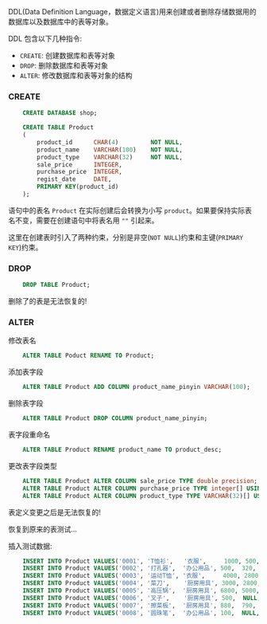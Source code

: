 
DDL(Data Definition Language，数据定义语言)用来创建或者删除存储数据用的数据库以及数据库中的表等对象。

DDL 包含以下几种指令:
- `CREATE`: 创建数据库和表等对象
- `DROP`: 删除数据库和表等对象
- `ALTER`: 修改数据库和表等对象的结构


### CREATE

```sql
    CREATE DATABASE shop;
```

```sql
    CREATE TABLE Product
    (
        product_id      CHAR(4)         NOT NULL,
        product_name    VARCHAR(100)    NOT NULL,
        product_type    VARCHAR(32)     NOT NULL,
        sale_price      INTEGER,
        purchase_price  INTEGER,
        regist_date     DATE,
        PRIMARY KEY(product_id)
    );
```
语句中的表名 `Product` 在实际创建后会转换为小写 `product`。如果要保持实际表名不变，需要在创建语句中将表名用 `""` 引起来。

这里在创建表时引入了两种约束，分别是非空(`NOT NULL`)约束和主键(`PRIMARY KEY`)约束。

### DROP

```sql
    DROP TABLE Product;
```

删除了的表是无法恢复的!

### ALTER

修改表名
```sql
    ALTER TABLE Poduct RENAME TO Product;
```

添加表字段
```sql
    ALTER TABLE Product ADD COLUMN product_name_pinyin VARCHAR(100);
```

删除表字段
```sql
    ALTER TABLE Product DROP COLUMN product_name_pinyin;
```

表字段重命名
```sql
    ALTER TABLE Product RENAME product_name TO product_desc;
```

更改表字段类型
```sql
    ALTER TABLE Product ALTER COLUMN sale_price TYPE double precision;  -- 将 sale_price 更改为 double precision 类型
    ALTER TABLE Product ALTER COLUMN purchase_price TYPE integer[] USING ARRAY[purchase_price]; -- 将 purchase_price 更改为数组类型
    ALTER TABLE Product ALTER COLUMN product_type TYPE VARCHAR(32)[] USING ARRAY[product_type]; -- 将 product_type 更改为数组类型
```

表定义变更之后是无法恢复的!

恢复到原来的表测试...

插入测试数据:
```sql
    INSERT INTO Product VALUES('0001', 'T恤衫',   '衣服',     1000, 500, '2009-09-20');
    INSERT INTO Product VALUES('0002', '打孔器',  '办公用品', 500,  320,  '2009-09-11');
    INSERT INTO Product VALUES('0003', '运动T恤', '衣服',     4000, 2800, NULL);
    INSERT INTO Product VALUES('0004', '菜刀',    '厨房用具', 3000, 2800, '2009-09-20');
    INSERT INTO Product VALUES('0005', '高压锅',  '厨房用具', 6800, 5000, '2009-01-15');
    INSERT INTO Product VALUES('0006', '叉子',    '厨房用具', 500,  NULL, '2009-09-20');
    INSERT INTO Product VALUES('0007', '擦菜板',  '厨房用具', 880,  790,  '2008-04-28');
    INSERT INTO Product VALUES('0008', '圆珠笔',  '办公用品', 100,  NULL, '2009-11-11');
```